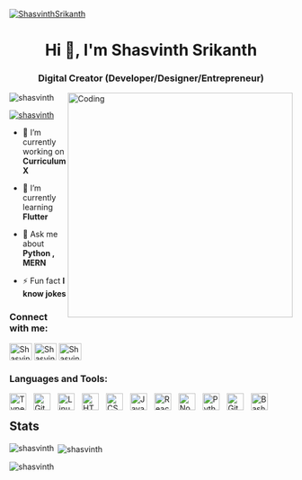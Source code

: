 [![ShasvinthSrikanth](https://developers.giphy.com/branch/master/static/api-512d36c09662682717108a38bbb5c57d.gif)](https://shasvinth.io)
<h1 align="center">Hi 👋, I'm Shasvinth Srikanth</h1>
<h3 align="center">Digital Creator (Developer/Designer/Entrepreneur)</h3>
<img align="right" alt="Coding" width="400" src="https://cdn.dribbble.com/users/1162077/screenshots/3848914/programmer.gif">


<p align="left"> <img src="https://komarev.com/ghpvc/?username=shasvinth&label=Profile%20views&color=0e75b6&style=flat" alt="shasvinth" /> </p>

<p align="left"> <a href="https://twitter.com/ShasvinthS" target="blank"><img src="https://img.shields.io/twitter/follow/shasvinth?logo=twitter&style=for-the-badge" alt="shasvinth" /></a> </p>

- 🔭 I’m currently working on **CurriculumX**

- 🌱 I’m currently learning **Flutter**

- 💬 Ask me about **Python , MERN**

- ⚡ Fun fact **I know jokes**

<h3 align="left">Connect with me:</h3>
<p align="left">
<a href="https://twitter.com/Shasvinth_Sri" target="blank"><img align="center" src="https://raw.githubusercontent.com/rahuldkjain/github-profile-readme-generator/master/src/images/icons/Social/twitter.svg" alt="Shasvinth Srikanth" height="30" width="40" /></a>
<a href="https://www.instagram.com/shasvinth.srikanth" target="blank"><img align="center" src="https://raw.githubusercontent.com/rahuldkjain/github-profile-readme-generator/master/src/images/icons/Social/instagram.svg" alt="Shasvinth Srikanth" height="30" width="40" /></a>
<a href="https://github.com/Shasvinth" target="blank"><img align="center" src="https://raw.githubusercontent.com/rahuldkjain/github-profile-readme-generator/master/src/images/icons/Social/github.svg" alt="Shasvinth Srikanth" height="30" width="40" /></a>
</p>

<h3 align="left">Languages and Tools:</h3>
    <img align="left" alt="TypeScript" width="30px" style="padding-right:10px;" src="https://cdn.jsdelivr.net/gh/devicons/devicon/icons/typescript/typescript-plain.svg" />
    <img align="left" alt="Git" width="30px" style="padding-right:10px;" src="https://cdn.jsdelivr.net/gh/devicons/devicon/icons/git/git-original.svg" />
    <img align="left" alt="Linux" width="30px" style="padding-right:10px;" src="https://cdn.jsdelivr.net/gh/devicons/devicon/icons/linux/linux-original.svg" />
    <img align="left" alt="HTML" width="30px" style="padding-right:10px;" src="https://cdn.jsdelivr.net/gh/devicons/devicon/icons/html5/html5-plain.svg" />
    <img align="left" alt="CSS" width="30px" style="padding-right:10px;" src="https://cdn.jsdelivr.net/gh/devicons/devicon/icons/css3/css3-plain.svg" />
    <img align="left" alt="JavaScript" width="30px" style="padding-right:10px;" src="https://cdn.jsdelivr.net/gh/devicons/devicon/icons/javascript/javascript-plain.svg" />
    <img align="left" alt="React" width="30px" style="padding-right:10px;" src="https://cdn.jsdelivr.net/gh/devicons/devicon/icons/react/react-original.svg" />
    <img align="left" alt="NodeJS" width="30px" style="padding-right:10px;" src="https://cdn.jsdelivr.net/gh/devicons/devicon/icons/nodejs/nodejs-original.svg" />
    <img align="left" alt="Python" width="30px" style="padding-right:10px;" src="https://cdn.jsdelivr.net/gh/devicons/devicon/icons/python/python-plain.svg" />
    <img align="left" alt="GitHub" width="30px" style="padding-right:10px;" src="https://cdn.jsdelivr.net/gh/devicons/devicon/icons/github/github-original.svg" />
    <img align="left" alt="Bash" width="30px" style="padding-right:10px;" src="https://cdn.jsdelivr.net/gh/devicons/devicon/icons/bash/bash-original.svg" />

</br>

## Stats

<p><img align="left" src="https://github-readme-stats.vercel.app/api/top-langs?username=shasvinth&show_icons=true&locale=en&layout=compact&theme=tokyonight" alt="shasvinth" /></p>
<p>&nbsp;<img align="center" src="https://github-readme-stats.vercel.app/api?username=shasvinth&show_icons=true&locale=en&theme=tokyonight" alt="shasvinth" /></p>

<p><img align="center" src="https://github-readme-streak-stats.herokuapp.com/?user=shasvinth&&theme=tokyonight" alt="shasvinth" /></p>
